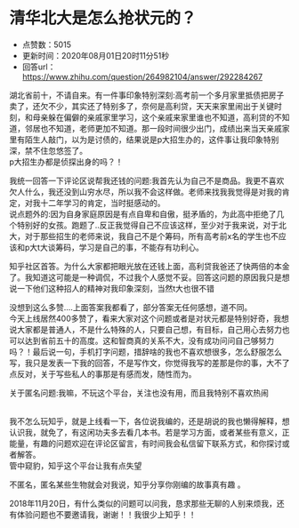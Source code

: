 # 清华北大是怎么抢状元的？
- 点赞数：5015
- 更新时间：2020年08月01日20时11分51秒
- 回答url：https://www.zhihu.com/question/264982104/answer/292284267
<body>
 <p data-pid="PaZ4WtvO">湖北省前十，不请自来。有一件事印象特别深刻:高考前一个多月家里抵债把房子卖了，还欠不少，其实还了特别多了，奈何是高利贷，天天来家里闹出于关键时刻，和母亲躲在偏僻的亲戚家里学习，这个亲戚来家里谁也不知道，高利贷的不知道，邻居也不知道，老师更加不知道。那一段时间很少出门，成绩出来当天亲戚家里有陌生人敲门，以为是讨债的，结果说是p大招生办的，这件事让我印象特别深，禁不住忽悠签了。 <br>
   p大招生办都是侦探出身的吗？！</p>
 <p data-pid="3HIs1XI-">我统一回答一下评论区说帮我还钱的问题:我首先认为自己不是商品。我更不喜欢欠人什么，我还没到山穷水尽，所以我不会这样做。老师来找我我觉得是对我的肯定，对我十二年学习的肯定，当时挺感动的。<br>
   说点题外的:因为自身家庭原因是有点自卑和自傲，挺矛盾的，为此高中拒绝了几个特别好的女孩。跑题了..反正我觉得自己不应该这样，至少对于我来说，对于北大，对于那些招生的老师来说，我自己不是个筹码，所有高考前x名的学生也不应该和p大t大谈筹码，学习是自己的事，不能存有功利心。</p>
 <p data-pid="Tfwjlcfd">知乎社区首答。为什么大家都把眼光放在还钱上面，高利贷我爸还了快两倍的本金了。我知道这可能是一种调侃，不过我个人感觉不妥。回答这问题的原因我只是想说一下他们这种招人的精神对我印象深刻，当然t大也很不错</p>
 <p data-pid="Cylu-n_I">没想到这么多赞....上面答案我都看了，部分答案无任何感想，道不同。<br>
   今天上线居然400多赞了，看来大家对这个问题或者是对状元都是特别好奇，我想说大家都是普通人，不是什么特殊的人，只要自己想，有目标，自己用心去努力也可以达到省前五十的高度。这和智商真的关系不大，没有成功问问自己够努力吗？！最后说一句，手机打字问题，措辞啥的我也不喜欢想很多，怎么舒服怎么写，我只是发表一下我的回答，不是写作文，你觉得我写的差那是你的事，大不了点反对，关于写些私人的事那是有感而发，随性而为。</p>
 <p data-pid="WOFkC5J9">关于匿名问题:我嘛，不玩这个平台，关注也没有用，而且我特别不喜欢热闹</p>
 <p data-pid="csw1Tfk1"><br>
   我不怎么玩知乎，就是上线看一下，各位说我编的，还是胡说的我也懒得解释，想认识我，就免了，有这闲功夫多去看几本书。若是学习方面，或者某些有意义，正能量，有趣的问题欢迎在评论区留言，有时间我会私信留下联系方式，和你探讨或者解答。<br>
   管中窥豹，知乎这个平台让我有点失望</p>
 <p data-pid="mnr6SNMT">不匿名，匿名某些生物就会对我说，知乎分享你刚编的故事真有趣 。</p>
 <p data-pid="Ie3kEboU">2018年11月20日，有什么类似的问题可以问我，恳求那些无聊的人别来烦我，还有体验问题也不要邀请我，谢谢！！我很少上知乎！！</p>
</body>